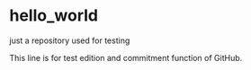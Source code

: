 # hello_world
just a repository used for testing

This line is for test edition and commitment function of GitHub.
